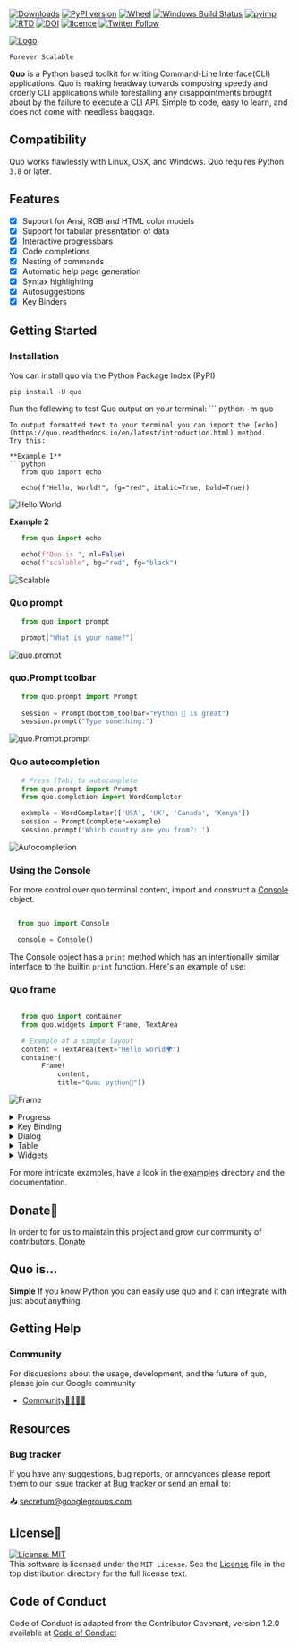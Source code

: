 [![Downloads](https://pepy.tech/badge/quo)](https://pepy.tech/project/quo)
[![PyPI version](https://badge.fury.io/py/quo.svg)](https://badge.fury.io/py/quo)
[![Wheel](https://img.shields.io/pypi/wheel/quo.svg)](https://pypi.com/project/quo)
[![Windows Build Status](https://img.shields.io/appveyor/build/gerrishons/quo/master?logo=appveyor&cacheSeconds=600)](https://ci.appveyor.com/project/gerrishons/quo)
[![pyimp](https://img.shields.io/pypi/implementation/quo.svg)](https://pypi.com/project/quo)
[![RTD](https://readthedocs.org/projects/quo/badge/)](https://quo.readthedocs.io)
[![DOI](https://zenodo.org/badge/DOI/10.5281/zenodo.5848515.svg)](https://doi.org/10.5281/zenodo.5848515)
[![licence](https://img.shields.io/pypi/l/quo.svg)](https://opensource.org/licenses/MIT)
[![Twitter Follow](https://img.shields.io/twitter/follow/gerrishon_s.svg?style=social)](https://twitter.com/gerrishon_s)


[![Logo](https://raw.githubusercontent.com/secretum-inc/quo/master/pics/quo.png)](https://github.com/secretum-inc/quo)


`Forever Scalable`

**Quo** is a Python based toolkit for writing Command-Line Interface(CLI) applications.
Quo is making headway towards composing speedy and orderly CLI applications while forestalling any disappointments brought about by the failure to execute a CLI API.
Simple to code, easy to learn, and does not come with needless baggage. 

## Compatibility
Quo works flawlessly  with Linux, OSX, and Windows.
Quo requires Python `3.8` or later. 


## Features
- [x] Support for Ansi, RGB and HTML color models
- [x] Support for tabular presentation of data
- [x] Interactive progressbars
- [x] Code completions
- [x] Nesting of commands
- [x] Automatic help page generation
- [x] Syntax highlighting
- [x] Autosuggestions
- [x] Key Binders

## Getting Started
### Installation
You can install quo via the Python Package Index (PyPI)

```
pip install -U quo

```
Run the following to test Quo output on your terminal:
                                                           ```
python -m quo

```
To output formatted text to your terminal you can import the [echo](https://quo.readthedocs.io/en/latest/introduction.html) method.
Try this:

**Example 1**
```python
   from quo import echo

   echo(f"Hello, World!", fg="red", italic=True, bold=True))
```
![Hello World](https://github.com/secretum-inc/quo/raw/master/pics/print.png)

**Example 2**
```python
   from quo import echo

   echo(f"Quo is ", nl=False)
   echo(f"scalable", bg="red", fg="black") 
```
![Scalable](https://github.com/secretum-inc/quo/raw/master/pics/scalable.png)


### Quo prompt
```python
   from quo import prompt

   prompt("What is your name?")
```
![quo.prompt](https://github.com/secretum-inc/quo/raw/master/pics/prompt.png)

### quo.Prompt toolbar
```python
   from quo.prompt import Prompt
   
   session = Prompt(bottom_toolbar="Python 🐍 is great")
   session.prompt("Type something:") 
```
![quo.Prompt.prompt](https://github.com/secretum-inc/quo/raw/master/docs/images/prompt2.png)

### Quo autocompletion
```python
   # Press [Tab] to autocomplete
   from quo.prompt import Prompt
   from quo.completion import WordCompleter

   example = WordCompleter(['USA', 'UK', 'Canada', 'Kenya'])
   session = Prompt(completer=example)
   session.prompt('Which country are you from?: ')
```
![Autocompletion](https://github.com/secretum-inc/quo/raw/master/docs/images/autocompletion.png)

### Using the Console
For more control over quo terminal content, import and construct a [Console](https://quo.readthedocs.io/en/latest/console.html) object.

```python

  from quo import Console

  console = Console()
```
The Console object has a `print` method which has an intentionally similar interface to the builtin `print` function. Here's an example of use:

### Quo frame
```python
  
   from quo import container
   from quo.widgets import Frame, TextArea

   # Example of a simple layout
   content = TextArea(text="Hello world🌍")
   container(
        Frame(
            content,
            title="Quo: python🐍"))

```
![Frame](https://github.com/secretum-inc/quo/raw/master/docs/images/print_frame.png)

<details>
<summary>Progress</summary>
Creating a new progress bar can be done by calling the class [ProgressBar](https://quo.readthedocs.io/en/latest/progress.html)
The progress can be displayed for any iterable. This w
orks by wrapping the iterable (like ``range``) with the class `ProgressBar`.

```python

   import time
   from quo.progress import ProgressBar
  
   with ProgressBar() as pb:
                 for i in pb(range(800)):
                               time.sleep(.01)
```
![Progress]( https://raw.githubusercontent.com/secretum-inc/quo/master/docs/pics/simplepb.png)
</details>

<details>
<summary>Key Binding</summary>
A key binding is an association between a physical key on a keyboard and a parameter.

```python
  
   from quo import echo
   from quo.prompt import Prompt
   from quo.keys import KeyBinder
  
   kb = KeyBinder()
   # Print "Hello world" when ctrl-h is pressed
   @kb.add("ctrl-h")
   def _(event):
       echo("Hello, World!")
   session.prompt(">>", bind=kb)
```
</details>

<details>
<summary>Dialog</summary>
High level API for displaying dialog boxes to the user for informational purposes, or get input fromthe user.

Example of a message box dialog.
```python

   from quo import MessageBox

   MessageBox(
           title="Message pop up window",
           text="Do you want to continue?\nPress ENTER to quit.").run()                                       
```
The above produces the following output
![Message Box](https://github.com/secretum-inc/quo/raw/master/docs/images/messagebox.png)

Example of a prompt box dialog
```python
   from quo.dialog import PromptBox

   PromptBox(
             title="PromptBox shenanigans",
             text="What Country are you from?:").run()

```
![Prompt Box](https://github.com/secretum-inc/quo/raw/master/docs/images/promptbox.png)

</details>

<details>
<summary>Table</summary>

Function [Table](https://quo.readthedocs.io/en/latest/table.html) offers a number of configuration options to set the look and feel of the table, including how borders are rendered and the style and alignment of the columns.

Example
```python
   from quo import echo
   from quo.table import Table

   data = [
     ["Name", "Gender", "Age"],
     ["Alice", "F", 24],
     ["Bob", "M", 19],
     ["Dave", "M", 24]
   ]
   echo(Table(data))
```
![tabulate](https://github.com/secretum-inc/quo/raw/master/pics/tabulate.png)
</details>

<details>
<summary>Widgets</summary>
A collection of reusable components for building full screen applications.

## ``Label``
Widget that displays the given text. It is not editable or focusable.
```python

   from quo import Console
   from quo.widget import Label
   from quo.keys import KeyBinder
   from quo.layout import Layout
   from quo.style import Style

   # Styling for the label
   example_style = Style(                                 [
        ("hello-world", "bg:red fg:black")
        ] 
          )
   root = Label("Hello, World", style="class:hello-world")
  
   layout = Layout(container=root)
  
   # Ctrl-c to exit
   kb = KeyBinder()
  
   @kb.add("ctrl-c")
   def _(event):
      event.app.exit()

   Console(
       layout=layout,
       bind=kb,
       style=example_style
       full_screen=True).run()

```
Read more on [Widgets](https://quo.readthedocs.io/en/latest/widgets.html)

</details>

For more intricate  examples, have a look in the [examples](https://github.com/secretum-inc/quo/tree/master/examples) directory and the documentation.

## Donate🎁

In order to for us to maintain this project and grow our community of contributors.
[Donate](https://www.paypal.com/donate?hosted_button_id=KP893BC2EKK54)



## Quo is...

**Simple**
     If you know Python you can  easily use quo and it can integrate with just about anything.




## Getting Help

### Community

For discussions about the usage, development, and the future of quo, please join our Google community

* [Community👨‍👩‍👦‍👦](https://groups.google.com/forum/#!forum/secretum)

## Resources

### Bug tracker

If you have any suggestions, bug reports, or annoyances please report them
to our issue tracker at 
[Bug tracker](https://github.com/secretum-inc/quo/issues/) or send an email to:

 📥 secretum@googlegroups.com


## License📑

[![License: MIT](https://img.shields.io/badge/License-MIT-yellow.svg)](https://opensource.org/licenses/MIT)  
This software is licensed under the `MIT License`. See the [License](https://github.com/secretum-inc/quo/blob/master/LICENSE) file in the top distribution directory for the full license text.


## Code of Conduct
Code of Conduct is adapted from the Contributor Covenant,
version 1.2.0 available at
[Code of Conduct](http://contributor-covenant.org/version/1/2/0/)
